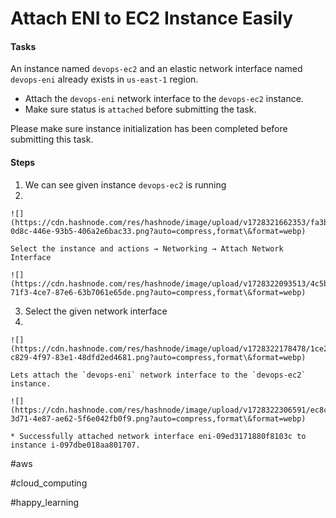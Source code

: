 # Attach ENI to EC2 Instance Easily

#### Tasks <a href="#heading-tasks" id="heading-tasks"></a>

An instance named `devops-ec2` and an elastic network interface named `devops-eni` already exists in `us-east-1` region.

* Attach the `devops-eni` network interface to the `devops-ec2` instance.
* Make sure status is `attached` before submitting the task.

Please make sure instance initialization has been completed before submitting this task.

#### Steps <a href="#heading-steps" id="heading-steps"></a>

1. We can see given instance `devops-ec2` is running
2.

    ![](https://cdn.hashnode.com/res/hashnode/image/upload/v1728321662353/fa3b14bf-0d8c-446e-93b5-406a2e6bac33.png?auto=compress,format\&format=webp)

    Select the instance and actions → Networking → Attach Network Interface

    ![](https://cdn.hashnode.com/res/hashnode/image/upload/v1728322093513/4c5b96e2-71f3-4ce7-87e6-63b7061e65de.png?auto=compress,format\&format=webp)
3. Select the given network interface
4.

    ![](https://cdn.hashnode.com/res/hashnode/image/upload/v1728322178478/1ce21f83-c829-4f97-83e1-48dfd2ed4681.png?auto=compress,format\&format=webp)

    Lets attach the `devops-eni` network interface to the `devops-ec2` instance.

    ![](https://cdn.hashnode.com/res/hashnode/image/upload/v1728322306591/ec8c10d6-3d71-4e87-ae62-5f6e042fb0f9.png?auto=compress,format\&format=webp)

    * Successfully attached network interface eni-09ed3171880f8103c to instance i-097dbe018aa801707.

\#aws

\#cloud\_computing

\#happy\_learning
